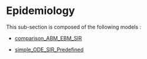 # Epidemiology

This sub-section is composed of the following models :

* [comparison_ABM_EBM_SIR](references#EpidemiologySIR(ABMvsEBM))

* [simple_ODE_SIR_Predefined](references#EpidemiologySIR(Built-In))

